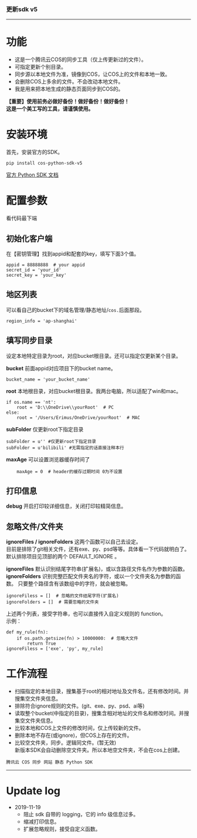 ### 更新sdk v5

---

# 功能
* 这是一个腾讯云COS的同步工具（仅上传更新过的文件）。
* 可指定更新个别目录。
* 同步源以本地文件为准，镜像到COS，让COS上的文件和本地一致。
* 会删除COS上多余的文件。不会改动本地文件。
* 我是用来把本地生成的静态页面同步到COS的。

**【重要】使用前务必做好备份！做好备份！做好备份！  
这是一个美工写的工具，请谨慎使用。**

# 安装环境
首先，安装官方的SDK。
```
pip install cos-python-sdk-v5
```
[官方 Python SDK 文档](https://cloud.tencent.com/document/product/436/12270)

# 配置参数
看代码最下端
## 初始化客户端
在【密钥管理】找到appid和配套的key，填写下面3个值。
```
appid = 88888888  # your appid
secret_id = 'your_id'
secret_key = 'your_key'
```

## 地区列表
可以看自己的bucket下的域名管理/静态地址/`cos.`后面那段。
```
region_info = 'ap-shanghai'
```

## 填写同步目录
设定本地特定目录为root，对应bucket根目录。还可以指定仅更新某个目录。

**bucket** 前面appid对应项目下的bucket name。
```
bucket_name = 'your_bucket_name'
```

**root** 本地根目录，对应bucket根目录。我两台电脑，所以适配了win和mac。
```
if os.name == 'nt':
    root = 'D:\\OneDrive\\yourRoot'  # PC
else:
    root = '/Users/Erimus/OneDrive/yourRoot'  # MAC
```

**subFolder** 仅更新root下指定目录
```
subFolder = u'' #仅更新root下指定目录
subFolder = u'bilibili' #无需指定的话直接注释本行
```

**maxAge** 可以设置浏览器缓存时间了
```
    maxAge = 0  # header的缓存过期时间 0为不设置
```

## 打印信息
**debug** 开启打印较详细信息，关闭打印较精简信息。

## 忽略文件/文件夹
**ignoreFiles / ignoreFolders** 这两个函数可以自己去设定。  
目前是排除了git相关文件，还有exe、py、psd等等。具体看一下代码就明白了。  
默认排除项目见顶部的两个 DEFAULT_IGNORE 。

**ignoreFiles** 默认识别结尾字符串(扩展名)，或以含路径文件名作为参数的函数。  
**ignoreFolders** 识别完整匹配文件夹名的字符，或以一个文件夹名为参数的函数。 
只要整个路径含有该数组中的字符，就会被忽略。
```
ignoreFiless = []  # 忽略的文件结尾字符(扩展名)
ignoreFolders = []  # 需要忽略的文件夹
```
上述两个列表，接受字符串，也可以直接传入自定义规则的 function。   
示例：
```
def my_rule(fn):
    if os.path.getsize(fn) > 10000000:  # 忽略大文件
        return True
ignoreFiless = ['exe', 'py', my_rule]
```

# 工作流程
* 扫描指定的本地目录，搜集基于root的相对地址及文件名，还有修改时间。并搜集空文件夹信息。
* 排除符合ignore规则的文件。(git、exe、py、psd、ai等)
* 读取整个bucket(中指定的目录)，搜集含相对地址的文件名和修改时间。并搜集空文件夹信息。
* 比较本地和COS上文件的修改时间，仅上传较新的文件。
* 删除本地不存在(或ignore)，但COS上存在的文件。
* 比较空文件夹，同步。逻辑同文件。(暂无效)  
    新版本SDK会自动删除空文件夹。所以本地空文件夹，不会在cos上创建。

`腾讯云 COS 同步 网站 静态 Python SDK`

---

# Update log

- 2019-11-19
    - 阻止 sdk 自带的 logging，它的 info 级信息过多。
    - 缩减打印信息。
    - 扩展忽略规则，接受自定义函数。
